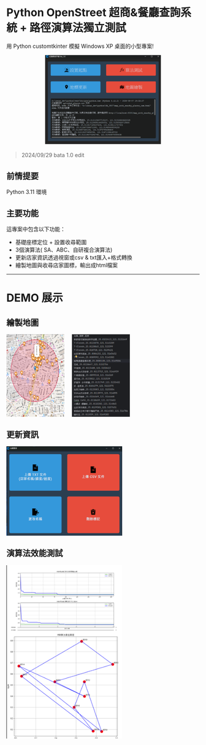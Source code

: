 # Python OpenStreet 超商&餐廳查詢系統 + 路徑演算法獨立測試

用 Python customtkinter  模擬 Windows XP 桌面的小型專案!

<div style="display: flex; justify-content: center; margin-bottom: 20px;">
  <img src="/python0808/main-window.png" alt="GitHub 簡介" style="width: 60%;">
</div>

> 2024/09/29 bata 1.0 edit

## 前情提要

Python 3.11 環境

## 主要功能

這專案中包含以下功能：

- 基礎座標定位 + 設置收尋範圍
- 3個演算法( SA、ABC、自研複合演算法)
- 更新店家資訊透過視窗或csv & txt匯入+格式轉換
- 繪製地圖與收尋店家圖標，輸出成html檔案

---

# DEMO 展示

## 繪製地圖

<div style="display: flex; gap: 20px;">
  <img src="/python0808/MapView-output.png" alt="DEMO 1" style="width: 30%;">
  <img src="/python0808/MapData-output.png" alt="DEMO 1-1" style="width: 30%;">
</div>


## 更新資訊

<div style="display: flex; gap: 20px;">
  <img src="/python0808/update-location.png" alt="DEMO 2-1" style="width: 60%;">
</div>

## 演算法效能測試

<div style="display: flex; gap: 20px;">
  <img src="/python0808/algorithm-test.png" alt="DEMO 2-1" style="width: 60%;">
</div>
